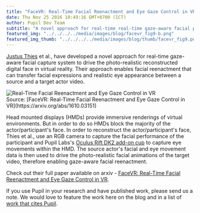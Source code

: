 ```yaml
--- 
title: "FaceVR: Real-Time Facial Reenactment and Eye Gaze Control in VR"
date: Thu Nov 25 2016 10:49:16 GMT+0700 (ICT) 
author: Pupil Dev Team 
subtitle: "A novel approach for real-time real-time gaze-aware facial performance capture system to drive the photo-realistic reconstructed digital face in virtual reality..."
featured_img: "../../../../media/images/blog/facevr_fig9-b.png"
featured_img_thumb: "../../../../media/images/blog/thumb/facevr_fig9.png"
---
```


[Justus Thies](http://lgdv.cs.fau.de/people/card/justus/thies/) et al., have developed a novel approach for real-time gaze-aware facial capture system to drive the photo-realistic reconstructed digital face in virtual reality. Their approach enables facial reenactment that can transfer facial expressions and realistic eye appearance between a source and a target actor video.

<img class="Feature-image u-padTop--1" src="../../../../media/images/blog/facevr_fig1.png" alt="Real-Time Facial Reenactment and Eye Gaze Control in VR">

<div class="small u-padBottom--2">Source: [FaceVR: Real-Time Facial Reenactment and Eye Gaze Control in VR](https://arxiv.org/abs/1610.03151)</div>

Head mounted displays (HMDs) provide immersive renderings of virtual environments. But in order to do so HMDs block the majority of the actor/participant's face. In order to reconstruct the actor/participant's face, Thies et al., use an RGB camera to capture the facial performance of the participant and Pupil Labs's [Oculus Rift DK2 add-on cup](https://pupil-labs.com/store/#vr-ar) to capture eye movements within the HMD. The source actor's facial and eye movement data is then used to drive the photo-realistic facial animations of the target video, therefore enabling gaze-aware facial reenactment. 

Check out their full paper available on arxiv - [FaceVR: Real-Time Facial Reenactment and Eye Gaze Control in VR](https://arxiv.org/abs/1610.03151).

If you use Pupil in your research and have published work, please send us a note. We would love to feature the work here on the blog and in a list of [work that cites Pupil](https://docs.google.com/spreadsheets/d/1ZD6HDbjzrtRNB4VB0b7GFMaXVGKZYeI0zBOBEEPwvBI/).
